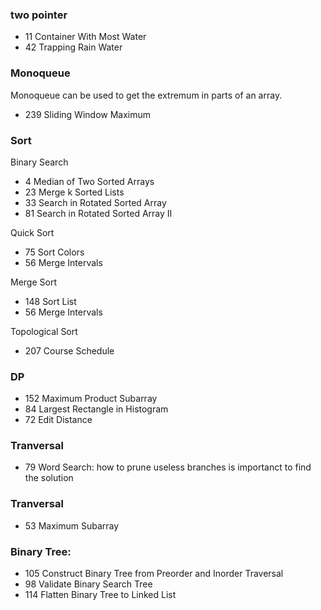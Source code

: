 ### two pointer
- 11 Container With Most Water
- 42 Trapping Rain Water

### Monoqueue
Monoqueue can be used to get the extremum in parts of an array.
- 239 Sliding Window Maximum

### Sort
Binary Search
- 4   Median of Two Sorted Arrays
- 23  Merge k Sorted Lists
- 33  Search in Rotated Sorted Array
- 81  Search in Rotated Sorted Array II

Quick Sort
- 75 Sort Colors
- 56 Merge Intervals

Merge Sort
- 148 Sort List
- 56 Merge Intervals

Topological Sort
- 207 Course Schedule

### DP
- 152 Maximum Product Subarray
- 84 Largest Rectangle in Histogram
- 72 Edit Distance

### Tranversal
- 79 Word Search: how to prune useless branches is importanct to find the solution

### Tranversal
- 53 Maximum Subarray

### Binary Tree:
- 105 Construct Binary Tree from Preorder and Inorder Traversal
- 98 Validate Binary Search Tree
- 114 Flatten Binary Tree to Linked List
